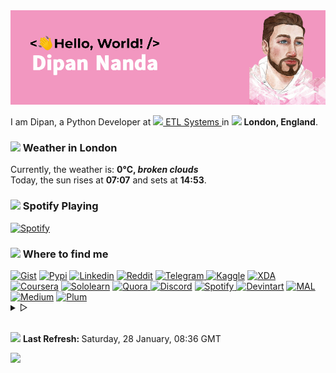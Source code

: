 <img href="https://themagicalmammal.wrapped.run" src="/images/header.gif"/>
   <p> I am Dipan, a Python Developer at <a href="https://www.etlsystems.com"> 
   <img src="https://i.imgur.com/wCpjNzM.png" width="13" /> ETL Systems </a> in <img src="https://i.imgur.com/DPngeUJ.png" width="13" /> <b>London, England</b>. 
<h3><img src="https://i.imgur.com/HFHIBmx.png" width="15" /> Weather in London </h3>
Currently, the weather is: <b> 0°C, <i>broken clouds</i></b>
<br /> Today, the sun rises at <b>07:07</b> and sets at <b>14:53</b>. 
</p>
<h3><img src="https://i.imgur.com/aSVPWXc.png" width="15" /> Spotify Playing </h3>
<a href="https://open.spotify.com/user/88h9x52o4rver6y7ka9upj5a6"><img src="https://spotify-playing-now-readme-8u5laga6k-dipanspotify.vercel.app/api/now-playing.svg" width="490" alt="Spotify" /></a>
<h3><img src="https://i.imgur.com/yQHTmCW.png" width="15" /> Where to find me </h3>
<a href="https://gist.github.com/themagicalmammal/"> <img alt="Gist" width="5.4%" src="https://i.imgur.com/6w4HNmL.png" /></a>
<a href="https://pypi.org/user/themagicalmammal/"> <img alt="Pypi" width="5.4%" src="https://i.imgur.com/901ps8h.png" /></a>
<a href="https://uk.linkedin.com/in/themagicalmammal/"> <img alt="Linkedin" width="5.4%" src="https://i.imgur.com/Hp2w5wM.png" /></a>
<a href="https://www.reddit.com/user/themagicalmammal/"> <img alt="Reddit" width="5.4%" src="https://i.imgur.com/E8vTLyb.png" /></a>
<a href="https://telegram.im/@themagicalmammal"> <img alt="Telegram" width="5.4%" src="https://i.imgur.com/8uCq4fi.png" /> </a>
<a href="https://www.kaggle.com/themagicalmammal"> <img alt="Kaggle" width="5.4%" src="https://i.imgur.com/6XAnA1Y.png" /></a>
<a href="https://forum.xda-developers.com/m/themagicalmammal.9670192/"> <img alt="XDA" width="5.4%" src="https://i.imgur.com/ZkDQREa.png" /></a>
<a href="https://www.coursera.org/user/ccc24c4adb1726e9cbdef303b15cdbcf"> <img alt="Coursera" width="5.4%" src="https://i.imgur.com/bxjrGF3.png" /></a>
<a href="https://www.sololearn.com/profile/4562055"> <img alt="Sololearn" width="5.4%" src="https://i.imgur.com/6mnh2V5.png" /></a>
<a href="https://www.quora.com/profile/Dipan-Nanda"> <img alt="Quora" width="5.4%" src="https://i.imgur.com/4fFA2aO.png" /> </a>
<a href="https://dsc.bio/themagicalmammal"> <img alt="Discord" width="5.4%" src="https://i.imgur.com/allk32s.png" /></a>
<a href="https://open.spotify.com/user/88h9x52o4rver6y7ka9upj5a6?si=i5kyqZQOQmOu_NRn-T7FQw&nd=1"> <img alt="Spotify" width="5.4%" src="https://i.imgur.com/TuGJlcZ.png" /> </a>
<a href="https://www.deviantart.com/themagicalmammal"> <img alt="Devintart" width="5.4%" src="https://i.imgur.com/YWUKoPE.png" /></a>
<a href="https://myanimelist.net/profile/themagicalmammal"> <img alt="MAL" width="5.4%" src="https://i.imgur.com/TnZcuA4.png" /></a>
<a href="https://medium.com/@d19cyber"> <img alt="Medium" width="5.4%" src="https://i.imgur.com/HvRIk6L.png" /></a>
<a href="https://secure.plum.io/p/2Ui2Qr0KSS7QP04pEq_-BQ"> <img alt="Plum" width="5.4%" src="https://i.imgur.com/PNhxaKM.png" /></a>
<br />
<details>
   <summary> &#9655;</summary>
   <h3><img src="https://cdn-icons-png.flaticon.com/512/4257/4257487.png" width="15" /> Tech Stack </h3>
   <img src="https://skillicons.dev/icons?i=py,django,html,css,js,r,php,pytorch,latex,linux,powershell,md,rails,bash,github,git,githubactions,visualstudio,flask,angular,atom,cpp,heroku,firebase,sqlite,mysql,aws,gcp,cassandra,docker" />
   <br />
   <details>
      <summary> &#9655;</summary>
      <h3><img src="https://i.imgur.com/x8tsLuE.png" width="15" /> Trophies </h3>
      <img src="https://github-profile-trophy.vercel.app/?username=themagicalmammal&amp;theme=onestar&amp;row=1&amp;column=5" alt="trophy" />
      <br />
      <details>
         <summary> &#9655;</summary>
         <h3><img src="https://i.imgur.com/XJ0hI8P.png" width="15" /> Visitor </h3>
         <img src="https://count.getloli.com/get/@themagicalmammal.github" />
         <br /> 
         <details>
            <summary> &#9655;</summary>
            <h3><img src="https://i.imgur.com/E9Droaq.png" width="15" /> End Credits </h3>
            <div>
               <img src="https://cultofthepartyparrot.com/parrots/hd/githubparrot.gif" width="3.6%"/>
               <img src="https://cultofthepartyparrot.com/flags/hd/indiaparrot.gif" width="3.6%"/>
               <img src="https://cultofthepartyparrot.com/parrots/hd/exceptionallyfastparrot.gif" width="3.6%"/>
               <img src="https://cultofthepartyparrot.com/parrots/hd/60fpsparrot.gif" width="3.6%"/>
               <img src="https://cultofthepartyparrot.com/parrots/hd/jumpingparrot.gif" width="3.6%"/>
               <img src="https://cultofthepartyparrot.com/parrots/hd/opensourceparrot.gif" width="3.6%"/>
               <img src="https://cultofthepartyparrot.com/parrots/hd/dealwithitnowparrot.gif" width="3.6%"/>
               <img src="https://cultofthepartyparrot.com/parrots/hd/hypnoparrotlight.gif" width="3.6%"/>
               <img src="https://cultofthepartyparrot.com/parrots/databaseparrot.gif" width="3.6%"/>
               <img src="https://cultofthepartyparrot.com/parrots/hd/laptop_parrot.gif" width="3.6%"/>
               <img src="https://cultofthepartyparrot.com/parrots/hd/spinningparrot.gif" width="3.6%"/>
               <img src="https://cultofthepartyparrot.com/parrots/hd/levitationparrot.gif" width="3.6%"/>
               <img src="https://cultofthepartyparrot.com/parrots/hd/meldparrot.gif" width="3.6%"/>
               <img src="https://cultofthepartyparrot.com/parrots/slomoparrot.gif" width="3.6%"/>
               <img src="https://cultofthepartyparrot.com/parrots/hd/moonwalkingparrot.gif" width="3.6%"/>
               <img src="https://cultofthepartyparrot.com/parrots/hd/stableparrot.gif" width="3.6%"/>
               <img src="https://cultofthepartyparrot.com/parrots/hd/scienceparrot.gif" width="3.6%"/>
               <img src="https://cultofthepartyparrot.com/parrots/hd/pirateparrot.gif" width="3.6%"/>
               <img src="https://cultofthepartyparrot.com/parrots/hd/footballparrot.gif" width="3.6%"/>
               <img src="https://cultofthepartyparrot.com/parrots/hd/illuminatiparrot.gif" width="3.6%"/>
               <img src="https://cultofthepartyparrot.com/parrots/hd/hypnoparrotdark.gif" width="3.6%"/>
               <img src="https://cultofthepartyparrot.com/parrots/hd/mustacheparrot.gif" width="3.6%"/>
            </div>
            <br /> 
         </details>
      </details>
   </details>
</details>
<br />
<p><img src="https://i.imgur.com/JgaEjcz.png" width="11" /> <b> Last Refresh: </b> Saturday, 28 January, 08:36 GMT</p>
<img src="https://capsule-render-kusadtfih-dipanspotify.vercel.app/api?type=waving&color=f297c0&height=80&section=footer"/>
